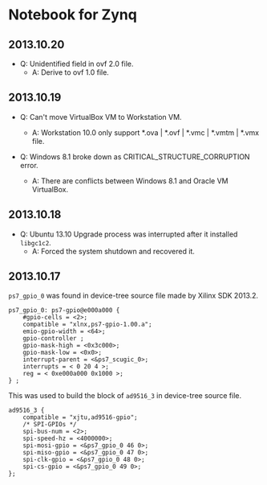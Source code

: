 Notebook for Zynq
=================

2013.10.20
----------
* Q: Unidentified field in ovf 2.0 file.
	* A: Derive to ovf 1.0 file.

2013.10.19
----------
* Q: Can't move VirtualBox VM to Workstation VM.
	* A: Workstation 10.0 only support *.ova | *.ovf | *.vmc | *.vmtm | *.vmx file.

* Q: Windows 8.1 broke down as CRITICAL_STRUCTURE_CORRUPTION error.
	* A: There are conflicts between Windows 8.1 and Oracle VM VirtualBox. 

2013.10.18
----------
* Q: Ubuntu 13.10 Upgrade process was interrupted after it installed `libgc1c2`.
	* A: Forced the system shutdown and recovered it.

2013.10.17
----------
`ps7_gpio_0` was found in device-tree source file made by Xilinx SDK 2013.2.

	ps7_gpio_0: ps7-gpio@e000a000 {
		#gpio-cells = <2>;
		compatible = "xlnx,ps7-gpio-1.00.a";
		emio-gpio-width = <64>;
		gpio-controller ;
		gpio-mask-high = <0x3c000>;
		gpio-mask-low = <0x0>;
		interrupt-parent = <&ps7_scugic_0>;
		interrupts = < 0 20 4 >;
		reg = < 0xe000a000 0x1000 >;
	} ;

This was used to build the block of `ad9516_3` in device-tree source file.

	ad9516_3 {
		compatible = "xjtu,ad9516-gpio";
		/* SPI-GPIOs */
		spi-bus-num = <2>;
		spi-speed-hz = <4000000>;
		spi-mosi-gpio = <&ps7_gpio_0 46 0>;
		spi-miso-gpio = <&ps7_gpio_0 47 0>;
		spi-clk-gpio = <&ps7_gpio_0 48 0>;
		spi-cs-gpio = <&ps7_gpio_0 49 0>;
	};
